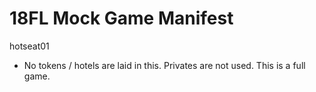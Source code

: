 # 18FL Mock Game Manifest
hotseat01
 * No tokens / hotels are laid in this. Privates are not used. This is a full game.